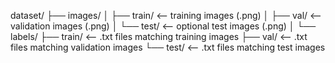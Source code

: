


dataset/
├── images/
│   ├── train/    <-- training images (.png)
│   ├── val/      <-- validation images (.png)
│   └── test/     <-- optional test images (.png)
│
└── labels/
    ├── train/    <-- .txt files matching training images
    ├── val/      <-- .txt files matching validation images
    └── test/     <-- .txt files matching test images

